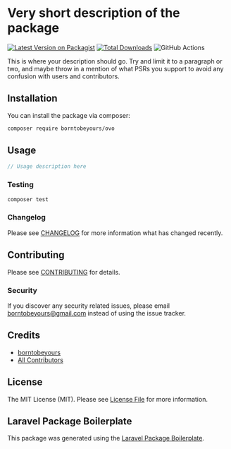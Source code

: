 # Very short description of the package

[![Latest Version on Packagist](https://img.shields.io/packagist/v/borntobeyours/ovo.svg?style=flat-square)](https://packagist.org/packages/borntobeyours/ovo)
[![Total Downloads](https://img.shields.io/packagist/dt/borntobeyours/ovo.svg?style=flat-square)](https://packagist.org/packages/borntobeyours/ovo)
![GitHub Actions](https://github.com/borntobeyours/ovo/actions/workflows/main.yml/badge.svg)

This is where your description should go. Try and limit it to a paragraph or two, and maybe throw in a mention of what PSRs you support to avoid any confusion with users and contributors.

## Installation

You can install the package via composer:

```bash
composer require borntobeyours/ovo
```

## Usage

```php
// Usage description here
```

### Testing

```bash
composer test
```

### Changelog

Please see [CHANGELOG](CHANGELOG.md) for more information what has changed recently.

## Contributing

Please see [CONTRIBUTING](CONTRIBUTING.md) for details.

### Security

If you discover any security related issues, please email borntobeyours@gmail.com instead of using the issue tracker.

## Credits

-   [borntobeyours](https://github.com/borntobeyours)
-   [All Contributors](../../contributors)

## License

The MIT License (MIT). Please see [License File](LICENSE.md) for more information.

## Laravel Package Boilerplate

This package was generated using the [Laravel Package Boilerplate](https://laravelpackageboilerplate.com).
